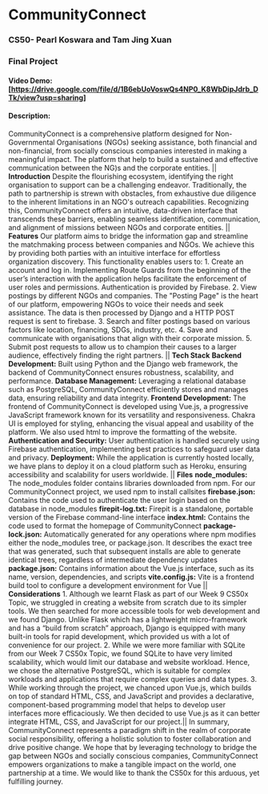 # CommunityConnect
### CS50- Pearl Koswara and Tam Jing Xuan
### Final Project


#### Video Demo:  [https://drive.google.com/file/d/1B6ebUoVoswQs4NP0_K8WbDipJdrb_DTk/view?usp=sharing]

#### Description: 

CommunityConnect is a comprehensive platform designed for Non-Governmental Organisations (NGOs) seeking assistance, both financial and non-financial, from socially conscious companies interested in making a meaningful impact. The platform that help to build a sustained and effective communication between the NG)s and the corporate entities. || **Introduction** Despite the flourishing ecosystem, identifying the right organisation to support can be a challenging endeavor. Traditionally, the path to partnership is strewn with obstacles, from exhaustive due diligence to the inherent limitations in an NGO's outreach capabilities. Recognizing this, CommunityConnect offers an intuitive, data-driven interface that transcends these barriers, enabling seamless identification, communication, and alignment of missions between NGOs and corporate entities. || **Features** Our platform aims to bridge the information gap and streamline the matchmaking process between companies and NGOs. We achieve this by providing both parties with an intuitive interface for effortless organization discovery. This functionality enables users to: 1. Create an account and log in. Implementing Route Guards from the beginning of the user’s interaction with the application helps facilitate the enforcement of user roles and permissions. Authentication is provided by Firebase. 2. View postings by different NGOs and companies. The "Posting Page" is the heart of our platform, empowering NGOs to voice their needs and seek assistance. The data is then processed by Django and a HTTP POST request is sent to firebase. 3. Search and filter postings based on various factors like location, financing, SDGs, industry, etc. 4. Save and communicate with organisations that align with their corporate mission. 5. Submit post requests to allow us to champion their causes to a larger audience, effectively finding the right partners. || **Tech Stack** **Backend Development:** Built using Python and the Django web framework, the backend of CommunityConnect ensures robustness, scalability, and performance. **Database Management:** Leveraging a relational database such as PostgreSQL, CommunityConnect efficiently stores and manages data, ensuring reliability and data integrity. **Frontend Development:** The frontend of CommunityConnect is developed using Vue.js, a progressive JavaScript framework known for its versatility and responsiveness. Chakra UI is employed for styling, enhancing the visual appeal and usability of the platform. We also used html to improve the formatting of the website. **Authentication and Security:** User authentication is handled securely using Firebase authentication, implementing best practices to safeguard user data and privacy. **Deployment:** While the application is currently hosted locally, we have plans to deploy it on a cloud platform such as Heroku, ensuring accessibility and scalability for users worldwide. || **Files** **node_modules:** The node_modules folder contains libraries downloaded from npm. For our CommunityConnect project, we used npm to install callsites **firebase.json:** Contains the code used to authenticate the user login based on the database in node_modules **firepit-log.txt:** Firepit is a standalone, portable version of the Firebase command-line interface **index.html:** Contains the code used to format the homepage of CommunityConnect **package-lock.json:** Automatically generated for any operations where npm modifies either the node_modules tree, or package.json. It describes the exact tree that was generated, such that subsequent installs are able to generate identical trees, regardless of intermediate dependency updates **package.json:** Contains information about the Vue.js interface, such as its name, version, dependencies, and scripts **vite.config.js:** Vite is a frontend build tool to configure a development environment for Vue || **Considerations** 1. Although we learnt Flask as part of our Week 9 CS50x Topic, we struggled in creating a website from scratch due to its simpler tools. We then searched for more accessible tools for web development and we found Django. Unlike Flask which has a lightweight micro-framework and has a “build from scratch” approach, Django is equipped with many built-in tools for rapid development, which provided us with a lot of convenience for our project. 2. While we were more familiar with SQLite from our Week 7 CS50x Topic, we found SQLite to have very limited scalability, which would limit our database and website workload. Hence, we chose the alternative PostgreSQL, which is suitable for complex workloads and applications that require complex queries and data types. 3. While working through the project, we chanced upon Vue.js, which builds on top of standard HTML, CSS, and JavaScript and provides a declarative, component-based programming model that helps to develop user interfaces more efficaciously. We then decided to use Vue.js as it can better integrate HTML, CSS, and JavaScript for our project.|| In summary, CommunityConnect represents a paradigm shift in the realm of corporate social responsibility, offering a holistic solution to foster collaboration and drive positive change. We hope that by leveraging technology to bridge the gap between NGOs and socially conscious companies, CommunityConnect empowers organizations to make a tangible impact on the world, one partnership at a time. We would like to thank the CS50x for this arduous, yet fulfilling journey. 
